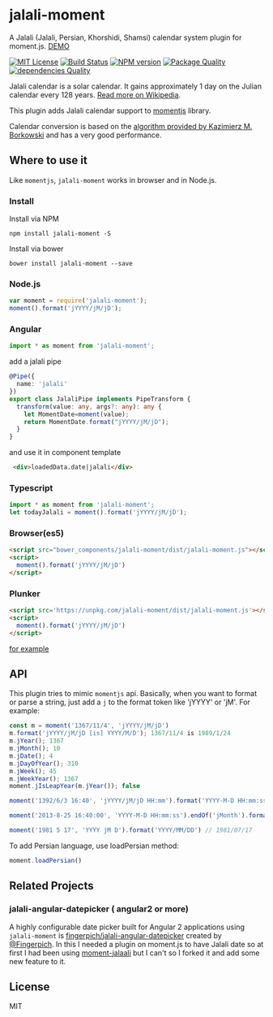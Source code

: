 # jalali-moment

A Jalali (Jalali, Persian, Khorshidi, Shamsi) calendar system plugin for moment.js. [DEMO](https://fingerpich.github.io/jalali-moment)

[![MIT License][license-image]][license-url]
[![Build Status][travis-image]][travis-url]
[![NPM version][npm-version-image]][npm-url] 
[![Package Quality][packageQuality-image]][packageQuality-url]
[![dependencies Quality][dependencies-quality]][dependencies-quality-url]

Jalali calendar is a solar calendar. It gains approximately 1 day on the Julian calendar every 128 years. [Read more on Wikipedia](http://en.wikipedia.org/wiki/Jalali_calendar).

This plugin adds Jalali calendar support to [momentjs](http://momentjs.com) library.

Calendar conversion is based on the [algorithm provided by Kazimierz M. Borkowski](http://www.astro.uni.torun.pl/~kb/Papers/EMP/PersianC-EMP.htm) and has a very good performance.

## Where to use it

Like `momentjs`, `jalali-moment` works in browser and in Node.js.


### Install

Install via NPM
```shell
npm install jalali-moment -S
```

Install via bower
```shell
bower install jalali-moment --save
```

### Node.js

```js
var moment = require('jalali-moment');
moment().format('jYYYY/jM/jD');
```

### Angular

```ts
import * as moment from 'jalali-moment';
```
add a jalali pipe
```ts
@Pipe({
  name: 'jalali'
})
export class JalaliPipe implements PipeTransform {
  transform(value: any, args?: any): any {
    let MomentDate=moment(value);
    return MomentDate.format("jYYYY/jM/jD");
  }
}
```
and use it in component template
```HTML
 <div>loadedData.date|jalali</div>
```

### Typescript
```ts
import * as moment from 'jalali-moment';
let todayJalali = moment().format('jYYYY/jM/jD');
```

### Browser(es5)
```HTML
<script src="bower_components/jalali-moment/dist/jalali-moment.js"></script>
<script>
  moment().format('jYYYY/jM/jD')
</script>
```

### Plunker
```HTML
<script src='https://unpkg.com/jalali-moment/dist/jalali-moment.js'></script>
<script>
  moment().format('jYYYY/jM/jD')
</script>
```
[for example](https://embed.plnkr.co/Gggh1u/)


## API

This plugin tries to mimic `momentjs` api. Basically, when you want to format or parse a string, just add a `j` to the format token like 'jYYYY' or 'jM'. For example:

```js
const m = moment('1367/11/4', 'jYYYY/jM/jD')
m.format('jYYYY/jM/jD [is] YYYY/M/D'); 1367/11/4 is 1989/1/24
m.jYear(); 1367
m.jMonth(); 10
m.jDate(); 4
m.jDayOfYear(); 310
m.jWeek(); 45
m.jWeekYear(); 1367
moment.jIsLeapYear(m.jYear()); false

moment('1392/6/3 16:40', 'jYYYY/jM/jD HH:mm').format('YYYY-M-D HH:mm:ss') // 2013-8-25 16:40:00

moment('2013-8-25 16:40:00', 'YYYY-M-D HH:mm:ss').endOf('jMonth').format('jYYYY/jM/jD HH:mm:ss') // 1392/6/31 23:59:59

moment('1981 5 17', 'YYYY jM D').format('YYYY/MM/DD') // 1981/07/17
```

To add Persian language, use loadPersian method:

```js
moment.loadPersian()
```

## Related Projects

### jalali-angular-datepicker ( angular2 or more)

A highly configurable date picker built for Angular 2 applications using `jalali-moment` is [fingerpich/jalali-angular-datepicker](https://github.com/fingerpich/jalali-angular-datepicker) created by [@Fingerpich](https://github.com/fingerpich).
In this I needed a plugin on moment.js to have Jalali date so at first I had been using [moment-jalaali](https://github.com/jalaali/moment-jalaali) but I can't so I forked it and add some new feature to it.

## License

MIT

[license-image]: http://img.shields.io/badge/license-MIT-blue.svg?style=flat
[license-url]: LICENSE

[npm-url]: https://npmjs.org/package/jalali-moment
[npm-version-image]: http://img.shields.io/npm/v/jalali-moment.svg?style=flat

[travis-url]: https://travis-ci.org/fingerpich/jalali-moment
[travis-image]: https://travis-ci.org/fingerpich/jalali-moment.png?branch=master

[packageQuality-image]: http://npm.packagequality.com/shield/jalali-moment.svg
[packageQuality-url]: http://packagequality.com/#?package=jalali-moment

[dependencies-quality]: https://david-dm.org/fingerpich/jalali-moment.svg
[dependencies-quality-url]: https://david-dm.org/fingerpich/